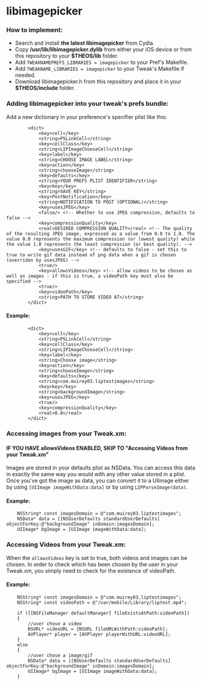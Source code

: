 # libimagepicker
### How to implement:
- Search and install **the latest libimagepicker** from Cydia.
- Copy **/usr/lib/libimagepicker.dylib** from either your iOS device or from this repository to your **$THEOS/lib** folder.
- Add `TWEAKNAMEPREFS_LIBRARIES = imagepicker` to your Pref's Makefile.
- Add `TWEAKNAME_LIBRARIES = imagepicker` to your Tweak's Makefile if needed.
- Download libimagepicker.h from this repository and place it in your **$THEOS/include** folder.

### Adding libimagepicker into your tweak's prefs bundle:

Add a new dictionary in your preference's specifier plist like this:
```
		<dict>
			<key>cell</key>
			<string>PSLinkCell</string>
			<key>cellClass</key>
			<string>LIPImageChooseCell</string>
			<key>label</key>
			<string>CHOOSE IMAGE LABEL</string>
			<key>action</key>
			<string>chooseImage</string>
			<key>defaults</key>
			<string>YOUR PREFS PLIST IDENTIFIER</string>
			<key>key</key>
			<string>SAVE KEY</string>
			<key>PostNotification</key>
			<string>NOTIFICATION TO POST (OPTIONAL)</string>
			<key>usesJPEG</key>
			<false/> <!-- Whether to use JPEG compression, defaults to false -->
			<key>compressionQuality</key>
			<real>DESIRED COMPRESSION QUALITY</real> <!-- The quality of the resulting JPEG image, expressed as a value from 0.0 to 1.0. The value 0.0 represents the maximum compression (or lowest quality) while the value 1.0 represents the least compression (or best quality). -->
			<key>usesGIF</key> <!-- defaults to false - set this to true to write gif data instead of png data when a gif is chosen (overriden by usesJPEG) -->
			<true/>
			<key>allowsVideos</key> <!-- allow videos to be chosen as well as images - if this is true, a videoPath key must also be specified -->
			<true/>
			<key>videoPath</key>
			<string>PATH TO STORE VIDEO AT</string>
		</dict>
```

#### Example:
```
		<dict>
			<key>cell</key>
			<string>PSLinkCell</string>
			<key>cellClass</key>
			<string>LIPImageChooseCell</string>
			<key>label</key>
			<string>Choose image</string>
			<key>action</key>
			<string>chooseImage</string>
			<key>defaults</key>
			<string>com.muirey03.liptestimages</string>
			<key>key</key>
			<string>backgroundImage</string>
			<key>usesJPEG</key>
			<true/>
			<key>compressionQuality</key>
			<real>0.8</real>
		</dict>
```

### Accessing images from your Tweak.xm:

#### IF YOU HAVE allowsVideos ENABLED, SKIP TO "Accessing Videos from your Tweak.xm"

Images are stored in your defaults plist as NSData. You can access this data in exactly the same way you would with any other value stored in a plist. Once you've got the image as data, you can convert it to a UIImage either by using `[UIImage imageWithData:data]` or by using `LIPParseImage(data)`.

#### Example:
```
	NSString* const imagesDomain = @"com.muirey03.liptestimages";
	NSData* data = [[NSUserDefaults standardUserDefaults] objectForKey:@"backgroundImage" inDomain:imagesDomain];
	UIImage* bgImage = [UIImage imageWithData:data];
```

### Accessing Videos from your Tweak.xm:

When the `allowsVideos` key is set to true, both videos and images can be chosen. In order to check which has been chosen by the user in your Tweak.xm, you simply need to check for the existence of videoPath.

#### Example:
```
	NSString* const imagesDomain = @"com.muirey03.liptestimages";
	NSString* const videoPath = @"/var/mobile/Library/liptest.mp4";

	if ([[NSFileManager defaultManager] fileExistsAtPath:videoPath])
	{
		//user chose a video
		NSURL* videoURL = [NSURL fileURLWithPath:videoPath];
		AVPlayer* player = [AVPlayer playerWithURL:videoURL];
	}
	else
	{
		//user chose a image/gif
		NSData* data = [[NSUserDefaults standardUserDefaults] objectForKey:@"backgroundImage" inDomain:imagesDomain];
		UIImage* bgImage = [UIImage imageWithData:data];
	}
```

